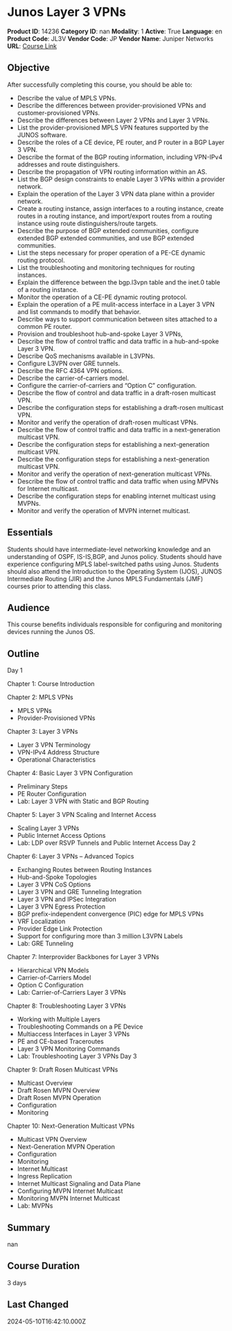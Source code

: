 # Junos Layer 3 VPNs

**Product ID**: 14236
**Category ID**: nan
**Modality**: 1
**Active**: True
**Language**: en
**Product Code**: JL3V
**Vendor Code**: JP
**Vendor Name**: Juniper Networks
**URL**: [Course Link](https://www.fastlaneus.com/course/juniper-jl3v)

## Objective
After successfully completing this course, you should be able to:


- Describe the value of MPLS VPNs.
- Describe the differences between provider-provisioned VPNs and customer-provisioned VPNs.
- Describe the differences between Layer 2 VPNs and Layer 3 VPNs.
- List the provider-provisioned MPLS VPN features supported by the JUNOS software.
- Describe the roles of a CE device, PE router, and P router in a BGP Layer 3 VPN.
- Describe the format of the BGP routing information, including VPN-IPv4 addresses and route distinguishers.
- Describe the propagation of VPN routing information within an AS.
- List the BGP design constraints to enable Layer 3 VPNs within a provider network.
- Explain the operation of the Layer 3 VPN data plane within a provider network.
- Create a routing instance, assign interfaces to a routing instance, create routes in a routing instance, and import/export routes from a routing instance using route distinguishers/route targets.
- Describe the purpose of BGP extended communities, configure extended BGP extended communities, and use BGP extended communities.
- List the steps necessary for proper operation of a PE-CE dynamic routing protocol.
- List the troubleshooting and monitoring techniques for routing instances.
- Explain the difference between the bgp.l3vpn table and the inet.0 table of a routing instance.
- Monitor the operation of a CE-PE dynamic routing protocol.
- Explain the operation of a PE mulit-access interface in a Layer 3 VPN and list commands to modify that behavior.
- Describe ways to support communication between sites attached to a common PE router.
- Provision and troubleshoot hub-and-spoke Layer 3 VPNs,
- Describe the flow of control traffic and data traffic in a hub-and-spoke Layer 3 VPN.
- Describe QoS mechanisms available in L3VPNs.
- Configure L3VPN over GRE tunnels.
- Describe the RFC 4364 VPN options.
- Describe the carrier-of-carriers model.
- Configure the carrier-of-carriers and “Option C” configuration.
- Describe the flow of control and data traffic in a draft-rosen multicast VPN.
- Describe the configuration steps for establishing a draft-rosen multicast VPN.
- Monitor and verify the operation of draft-rosen multicast VPNs.
- Describe the flow of control traffic and data traffic in a next-generation multicast VPN.
- Describe the configuration steps for establishing a next-generation multicast VPN.
- Describe the configuration steps for establishing a next-generation multicast VPN.
- Monitor and verify the operation of next-generation multicast VPNs.
- Describe the flow of control traffic and data traffic when using MPVNs for Internet multicast.
- Describe the configuration steps for enabling internet multicast using MVPNs.
- Monitor and verify the operation of MVPN internet multicast.

## Essentials
Students should have intermediate-level networking knowledge and an understanding of OSPF, IS-IS,BGP, and Junos policy. Students should have experience configuring MPLS label-switched paths using Junos. Students should also attend the Introduction to the Operating System (IJOS), JUNOS Intermediate Routing (JIR) and the Junos MPLS Fundamentals (JMF) courses prior to attending this class.

## Audience
This course benefits individuals responsible for configuring and monitoring devices running the Junos OS.

## Outline
Day 1

Chapter 1: Course Introduction

Chapter 2: MPLS VPNs



- MPLS VPNs
- Provider-Provisioned VPNs

Chapter 3:	Layer 3 VPNs



- Layer 3 VPN Terminology
- VPN-IPv4 Address Structure
- Operational Characteristics

Chapter 4:	Basic Layer 3 VPN Configuration



- Preliminary Steps
- PE Router Configuration
- Lab: Layer 3 VPN with Static and BGP Routing

Chapter 5: Layer 3 VPN Scaling and Internet Access



- Scaling Layer 3 VPNs
- Public Internet Access Options
- Lab: LDP over RSVP Tunnels and Public Internet Access
Day 2

Chapter 6:	Layer 3 VPNs – Advanced Topics



- Exchanging Routes between Routing Instances
- Hub-and-Spoke Topologies
- Layer 3 VPN CoS Options
- Layer 3 VPN and GRE Tunneling Integration
- Layer 3 VPN and IPSec Integration
- Layer 3 VPN Egress Protection
- BGP prefix-independent convergence (PIC) edge for MPLS VPNs
- VRF Localization
- Provider Edge Link Protection
- Support for configuring more than 3 million L3VPN Labels
- Lab: GRE Tunneling

Chapter 7:	Interprovider Backbones for Layer 3 VPNs



- Hierarchical VPN Models
- Carrier-of-Carriers Model
- Option C Configuration
- Lab: Carrier-of-Carriers Layer 3 VPNs

Chapter 8:	Troubleshooting Layer 3 VPNs



- Working with Multiple Layers
- Troubleshooting Commands on a PE Device
- Multiaccess Interfaces in Layer 3 VPNs
- PE and CE-based Traceroutes
- Layer 3 VPN Monitoring Commands
- Lab: Troubleshooting Layer 3 VPNs
Day 3

Chapter 9:	Draft Rosen Multicast VPNs



- Multicast Overview
- Draft Rosen MVPN Overview
- Draft Rosen MVPN Operation
- Configuration
- Monitoring

Chapter 10: Next-Generation Multicast VPNs



- Multicast VPN Overview
- Next-Generation MVPN Operation
- Configuration
- Monitoring
- Internet Multicast
- Ingress Replication
- Internet Multicast Signaling and Data Plane
- Configuring MVPN Internet Multicast
- Monitoring MVPN Internet Multicast
- Lab: MVPNs

## Summary
nan

## Course Duration
3 days

## Last Changed
2024-05-10T16:42:10.000Z
